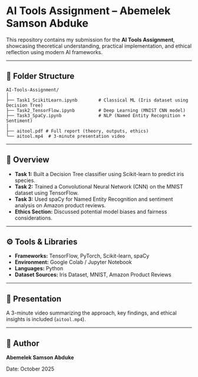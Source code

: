 # AI Tools Assignment – Abemelek Samson Abduke

This repository contains my submission for the **AI Tools Assignment**, showcasing theoretical understanding, practical implementation, and ethical reflection using modern AI frameworks.

---

## 📂 Folder Structure

```
AI-Tools-Assignment/
│
├── Task1_ScikitLearn.ipynb        # Classical ML (Iris dataset using Decision Tree)
├── Task2_TensorFlow.ipynb         # Deep Learning (MNIST CNN model)
├── Task3_SpaCy.ipynb              # NLP (Named Entity Recognition + Sentiment)
│
├── aitool.pdf # Full report (theory, outputs, ethics)
└── aitool.mp4  # 3-minute presentation video
```

---

## 🧠 Overview

* **Task 1:** Built a Decision Tree classifier using Scikit-learn to predict iris species.
* **Task 2:** Trained a Convolutional Neural Network (CNN) on the MNIST dataset using TensorFlow.
* **Task 3:** Used spaCy for Named Entity Recognition and sentiment analysis on Amazon product reviews.
* **Ethics Section:** Discussed potential model biases and fairness considerations.

---

## ⚙️ Tools & Libraries

* **Frameworks:** TensorFlow, PyTorch, Scikit-learn, spaCy
* **Environment:** Google Colab / Jupyter Notebook
* **Languages:** Python
* **Dataset Sources:** Iris Dataset, MNIST, Amazon Product Reviews

---

## 🎥 Presentation

A 3-minute video summarizing the approach, key findings, and ethical insights is included (`aitool.mp4`).

---

## 🧩 Author

**Abemelek Samson Abduke**

Date: October 2025
